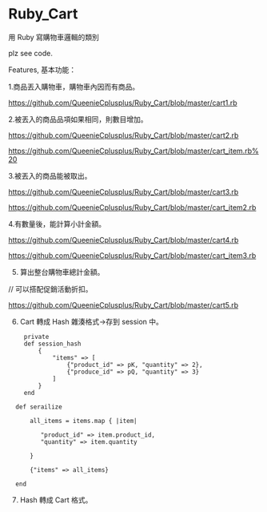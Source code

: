 # Ruby_Cart
用 Ruby 寫購物車邏輯的類別

plz see code.

Features, 基本功能：

1.商品丟入購物車，購物車內因而有商品。

  https://github.com/QueenieCplusplus/Ruby_Cart/blob/master/cart1.rb

2.被丟入的商品品項如果相同，則數目增加。

https://github.com/QueenieCplusplus/Ruby_Cart/blob/master/cart2.rb

https://github.com/QueenieCplusplus/Ruby_Cart/blob/master/cart_item.rb%20

3.被丟入的商品能被取出。

https://github.com/QueenieCplusplus/Ruby_Cart/blob/master/cart3.rb

https://github.com/QueenieCplusplus/Ruby_Cart/blob/master/cart_item2.rb

4.有數量後，能計算小計金額。 

https://github.com/QueenieCplusplus/Ruby_Cart/blob/master/cart4.rb

https://github.com/QueenieCplusplus/Ruby_Cart/blob/master/cart_item3.rb

5. 算出整台購物車總計金額。

// 可以搭配促銷活動折扣。

https://github.com/QueenieCplusplus/Ruby_Cart/blob/master/cart5.rb

6. Cart 轉成 Hash 雜湊格式->存到 session 中。


        private
        def session_hash
            {
                "items" => [
                    {"product_id" => pK, "quantity" => 2},
                    {"produce_id" => pQ, "quantity" => 3}
                ]
            }
        end

>>>

      def serailize

          all_items = items.map { |item|

             "product_id" => item.product_id,
             "quantity" => item.quantity

          }

          {"items" => all_items}

      end
      
7. Hash 轉成 Cart 格式。




